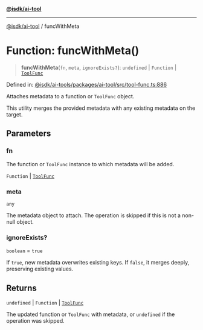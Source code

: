 [**@isdk/ai-tool**](../README.md)

***

[@isdk/ai-tool](../globals.md) / funcWithMeta

# Function: funcWithMeta()

> **funcWithMeta**(`fn`, `meta`, `ignoreExists?`): `undefined` \| `Function` \| [`ToolFunc`](../classes/ToolFunc.md)

Defined in: [@isdk/ai-tools/packages/ai-tool/src/tool-func.ts:886](https://github.com/isdk/ai-tool.js/blob/fb1809b53cc75a30928176c26910792b6b8a96e1/src/tool-func.ts#L886)

Attaches metadata to a function or `ToolFunc` object.

This utility merges the provided metadata with any existing metadata on the target.

## Parameters

### fn

The function or `ToolFunc` instance to which metadata will be added.

`Function` | [`ToolFunc`](../classes/ToolFunc.md)

### meta

`any`

The metadata object to attach. The operation is skipped if this is not a non-null object.

### ignoreExists?

`boolean` = `true`

If `true`, new metadata overwrites existing keys. If `false`, it merges deeply, preserving existing values.

## Returns

`undefined` \| `Function` \| [`ToolFunc`](../classes/ToolFunc.md)

The updated function or `ToolFunc` with metadata, or `undefined` if the operation was skipped.

